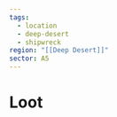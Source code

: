 ```yaml
---
tags:
  - location
  - deep-desert
  - shipwreck
region: "[[Deep Desert]]"
sector: A5
---
```

# Loot
